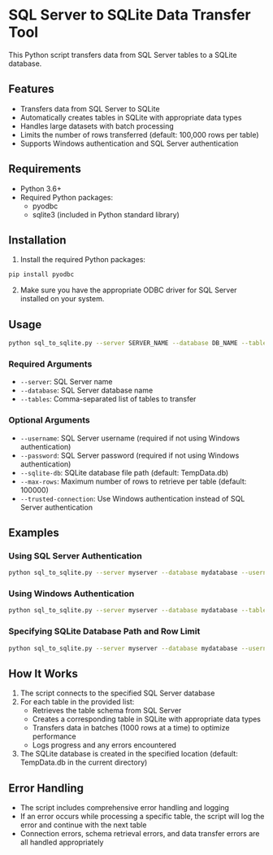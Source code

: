# SQL Server to SQLite Data Transfer Tool

This Python script transfers data from SQL Server tables to a SQLite database.

## Features

- Transfers data from SQL Server to SQLite
- Automatically creates tables in SQLite with appropriate data types
- Handles large datasets with batch processing
- Limits the number of rows transferred (default: 100,000 rows per table)
- Supports Windows authentication and SQL Server authentication

## Requirements

- Python 3.6+
- Required Python packages:
  - pyodbc
  - sqlite3 (included in Python standard library)

## Installation

1. Install the required Python packages:

```bash
pip install pyodbc
```

2. Make sure you have the appropriate ODBC driver for SQL Server installed on your system.

## Usage

```bash
python sql_to_sqlite.py --server SERVER_NAME --database DB_NAME --tables "Table1,Table2,Table3" [OPTIONS]
```

### Required Arguments

- `--server`: SQL Server name
- `--database`: SQL Server database name
- `--tables`: Comma-separated list of tables to transfer

### Optional Arguments

- `--username`: SQL Server username (required if not using Windows authentication)
- `--password`: SQL Server password (required if not using Windows authentication)
- `--sqlite-db`: SQLite database file path (default: TempData.db)
- `--max-rows`: Maximum number of rows to retrieve per table (default: 100000)
- `--trusted-connection`: Use Windows authentication instead of SQL Server authentication

## Examples

### Using SQL Server Authentication

```bash
python sql_to_sqlite.py --server myserver --database mydatabase --username myuser --password mypassword --tables "Customers,Orders,Products"
```

### Using Windows Authentication

```bash
python sql_to_sqlite.py --server myserver --database mydatabase --tables "Customers,Orders,Products" --trusted-connection
```

### Specifying SQLite Database Path and Row Limit

```bash
python sql_to_sqlite.py --server myserver --database mydatabase --username myuser --password mypassword --tables "Customers,Orders" --sqlite-db "C:/Data/my_database.db" --max-rows 50000
```

## How It Works

1. The script connects to the specified SQL Server database
2. For each table in the provided list:
   - Retrieves the table schema from SQL Server
   - Creates a corresponding table in SQLite with appropriate data types
   - Transfers data in batches (1000 rows at a time) to optimize performance
   - Logs progress and any errors encountered
3. The SQLite database is created in the specified location (default: TempData.db in the current directory)

## Error Handling

- The script includes comprehensive error handling and logging
- If an error occurs while processing a specific table, the script will log the error and continue with the next table
- Connection errors, schema retrieval errors, and data transfer errors are all handled appropriately
